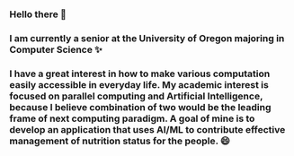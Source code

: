 ### Hello there 👋
### I am currently a senior at the University of Oregon majoring in Computer Science ✨
### I have a great interest in how to make various computation easily accessible in everyday life. My academic interest is focused on parallel computing and Artificial Intelligence, because I believe combination of two would be the leading frame of next computing paradigm. A goal of mine is to develop an application that uses AI/ML to contribute effective management of nutrition status for the people. 😄
<!--
- 🔭 I’m currently working on ...
- 🌱 I’m currently learning ...
- 👯 I’m looking to collaborate on ...
- 🤔 I’m looking for help with ...
- 💬 Ask me about ...
- 📫 How to reach me: ...
- 😄 Pronouns: ...
- ⚡ Fun fact: ...
-->
